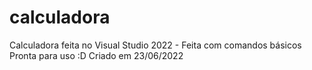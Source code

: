 # calculadora
Calculadora feita no Visual Studio 2022 - Feita com comandos básicos
Pronta para uso :D
Criado em 23/06/2022
